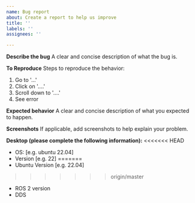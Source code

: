 ```yaml
---
name: Bug report
about: Create a report to help us improve
title: ''
labels: ''
assignees: ''

---
```


**Describe the bug**
A clear and concise description of what the bug is.

**To Reproduce**
Steps to reproduce the behavior:
1. Go to '...'
2. Click on '....'
3. Scroll down to '....'
4. See error

**Expected behavior**
A clear and concise description of what you expected to happen.

**Screenshots**
If applicable, add screenshots to help explain your problem.

**Desktop (please complete the following information):**
<<<<<<< HEAD
 - OS: [e.g. ubuntu 22.04]
 - Version [e.g. 22]
=======
 - Ubuntu Version [e.g. 22.04]
>>>>>>> origin/master
 - ROS 2 version
 - DDS

